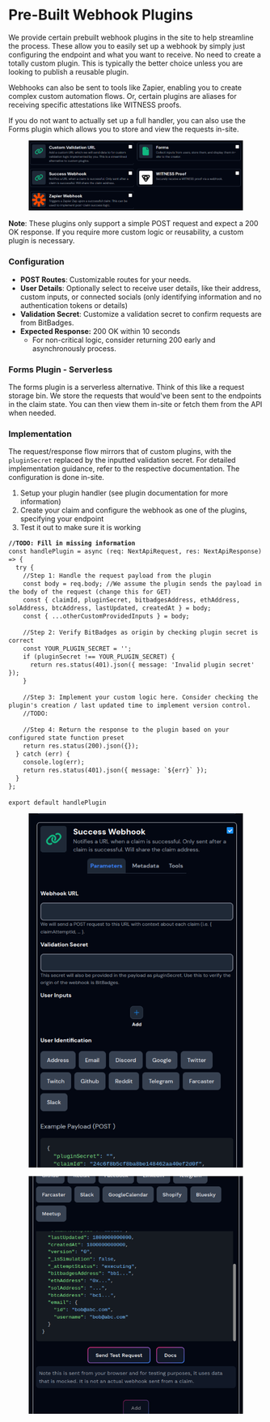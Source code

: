 # Pre-Built Webhook Plugins

We provide certain prebuilt webhook plugins in the site to help streamline the process. These allow you to easily set up a webhook by simply just configuring the endpoint and what you want to receive. No need to create a totally custom plugin. This is typically the better choice unless you are looking to publish a reusable plugin.

Webhooks can also be sent to tools like Zapier, enabling you to create complex custom automation flows. Or, certain plugins are aliases for receiving specific attestations like WITNESS proofs.&#x20;

If you do not want to actually set up a full handler, you can also use the Forms plugin which allows you to store and view the requests in-site.

<figure><img src="../../../../.gitbook/assets/image (1) (1) (1) (1) (1) (1) (1) (1) (1) (1) (1) (1) (1).png" alt=""><figcaption></figcaption></figure>

**Note**: These plugins only support a simple POST request and expect a 200 OK response. If you require more custom logic or reusability, a custom plugin is necessary.

### Configuration

* **POST Routes**: Customizable routes for your needs.
* **User Details**: Optionally select to receive user details, like their address, custom inputs, or connected socials (only identifying information and no authentication tokens or details)
* **Validation Secret**: Customize a validation secret to confirm requests are from BitBadges.
* **Expected Response:** 200 OK within 10 seconds
  * For non-critical logic, consider returning 200 early and asynchronously process.

### Forms Plugin  - Serverless

The forms plugin is a serverless alternative. Think of this like a request storage bin. We store the requests that would've been sent to the endpoints in the claim state. You can then view them in-site or fetch them from the API when needed.

### Implementation

The request/response flow mirrors that of custom plugins, with the `pluginSecret` replaced by the inputted validation secret. For detailed implementation guidance, refer to the respective documentation. The configuration is done in-site.

1. Setup your plugin handler (see plugin documentation for more information)
2. Create your claim and configure the webhook as one of the plugins, specifying your endpoint
3. Test it out to make sure it is working

<pre class="language-typescript"><code class="lang-typescript"><strong>//TODO: Fill in missing information
</strong>const handlePlugin = async (req: NextApiRequest, res: NextApiResponse) => {
  try {
    //Step 1: Handle the request payload from the plugin
    const body = req.body; //We assume the plugin sends the payload in the body of the request (change this for GET)
    const { claimId, pluginSecret, bitbadgesAddress, ethAddress, solAddress, btcAddress, lastUpdated, createdAt } = body;
    const { ...otherCustomProvidedInputs } = body;

    //Step 2: Verify BitBadges as origin by checking plugin secret is correct
    const YOUR_PLUGIN_SECRET = '';
    if (pluginSecret !== YOUR_PLUGIN_SECRET) {
      return res.status(401).json({ message: 'Invalid plugin secret' });
    }

    //Step 3: Implement your custom logic here. Consider checking the plugin's creation / last updated time to implement version control.
    //TODO: 

    //Step 4: Return the response to the plugin based on your configured state function preset
    return res.status(200).json({});
  } catch (err) {
    console.log(err);
    return res.status(401).json({ message: `${err}` });
  }
};

export default handlePlugin
</code></pre>

<figure><img src="../../../../.gitbook/assets/image (164).png" alt=""><figcaption></figcaption></figure>

<figure><img src="../../../../.gitbook/assets/image (2).png" alt=""><figcaption></figcaption></figure>
